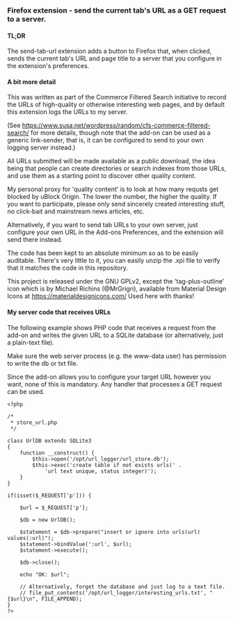 ### Firefox extension - send the current tab's URL as a GET request to a server.

#### TL;DR
The send-tab-url extension adds a button to Firefox that, when clicked, sends
the current tab's URL and page title to a server that you configure in the
extension's preferences.

#### A bit more detail
This was written as part of the Commerce Filtered Search initiative to record
the URLs of high-quality or otherwise interesting web pages, and by default this
extension logs the URLs to my server.

(See https://www.susa.net/wordpress/random/cfs-commerce-filtered-search/ for more
details, though note that the add-on can be used as a generic link-sender, that is,
it can be configured to send to your own logging server instead.)

All URLs submitted will be made available as a public download, the idea being
that people can create directories or search indexes from those URLs, and use
them as a starting point to discover other quality content.

My personal proxy for 'quality content' is to look at how many requsts get
blocked by uBlock Origin. The lower the number, the higher the quality. If you
want to participate, please only send sincerely created interesting stuff, no
click-bait and mainstream news articles, etc.

Alternatively, if you want to send tab URLs to your own server, just configure
your own URL in the Add-ons Preferences, and the extension will send there
instead.

The code has been kept to an absolute minimum so as to be easily auditable.
There's very little to it, you can easily unzip the .xpi file to verify that it
matches the code in this repository.

This project is released under the GNU GPLv2, except the 'tag-plus-outline' icon
which is by Michael Richins (@MrGrigri), available from Material Design Icons at
https://materialdesignicons.com/ Used here with thanks!

#### My server code that receives URLs
The following example shows PHP code that receives a request from the add-on and
writes the given URL to a SQLite database (or alternatively, just a plain-text
file).

Make sure the web server process (e.g. the www-data user) has permission to write
the db or txt file.

Since the add-on allows you to configure your target URL however you want, none
of this is mandatory. Any handler that processes a GET request can be used.

```
<?php

/*
 * store_url.php
 */

class UrlDB extends SQLite3
{
    function __construct() {
        $this->open('/opt/url_logger/url_store.db');
        $this->exec('create table if not exists urls(' .
            'url text unique, status integer)');
    }
}

if(isset($_REQUEST['p'])) {

    $url = $_REQUEST['p'];

    $db = new UrlDB();

    $statement = $db->prepare("insert or ignore into urls(url) values(:url)");
    $statement->bindValue(':url', $url);
    $statement->execute();

    $db->close();

    echo "OK: $url";

    // Alternatively, forget the database and just log to a text file.
    // file_put_contents('/opt/url_logger/interesting_urls.txt', "{$url}\n", FILE_APPEND);
}
?>
```

